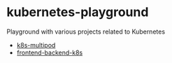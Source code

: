 # kubernetes-playground

Playground with various projects related to Kubernetes

* [k8s-multipod](k8s-multipod)
* [frontend-backend-k8s](frontend-backend-k8s)
